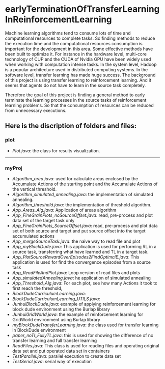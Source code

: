 # earlyTerminationOfTransferLearningInReinforcementLearning

Machine learning algorithms tend to consume lots of time and computational resources to
complete tasks. So finding methods to reduce the execution time and the computational
resources consumption is important for the development in this area. Some effective methods
have been built to optimize it. For instance in the hardware level, multi-core technology of CUP
and the CUDA of Nvidia GPU have been widely used when working with computation intense
tasks. In the system level, Hadoop is a popular architecture used in distributed computing
systems. In the software level, transfer learning has made huge success. The background of
this project is using transfer learning to reinforcement learning. And it seems that agents do
not have to learn in the source task completely.

Therefore the goal of this project is finding a general method to early terminate the learning
processes in the source tasks of reinforcement learning problems. So that the consumption of
resources can be reduced from unnecessary executions.

Here is the discription of folders and files:
---
### plot
- *Plot.java*: the class for results visualization.
---
### myProj
- *Algorithm_area.java*: used for calculate areas enclosed by the Accumulate Actions of the starting point and the Accumulate Actions of the vertical threshold.
- *Algorithm_simulated_annealing.java*: the implementation of simulated annealing.
- *Algorithm_threshold.java*: the implementation of threshold algorithm.
- *App_Areas_Alg.java*: Application of areas algorithm
- *App_FineGrainPlots_noSourceOffset.java*: read, pre-process and plot data set of the target task only
- *App_FineGrainPlots_SourceOffset.java*: read, pre-process and plot data set of both source and target and put source offset into the target accumulated actions
- *App_mergeSourceTask.java*:  the naive way to read file and plot
- *App_myBlockDude.java*: This application is used for performing RL in a source task, transferring what have learned and TL in a target task.
- *App_PlotSourceRewardOverEpisodes2FindOptimalE.java*:  This application is used for find the convergence episodes from a source task
- *App_ReadFileAndPlot.java*: Loop version of read files and plots
- *App_simulatedAnnealing.java*: he application of simulated annealing
- *App_Threshold_Alg.java*: For each plot, see how many Actions it took to first reach the threshold,
- *BlockDudeCurriculumLearning.java*:
- *BlockDudeCurriculumLearning_UTILS.java*:
- *JunhuiBlockDude.java*:  example of applying reinforcement learning for block dude environment using the Burlap library
- *JunhuiGridWorld.java*: the example of reinforcement learning for GridWorld environment using Burlap library
- *myBlockDudeTransferLearning.java*: the class used for transfer learning in BlockDude environment
- *paper_noTl_FullyTL.java*:  this is used for showing the difference of no transfer learning and full transfer learning
- *ReadFiles.java*: This class is used for reading files and operating original data set and put operated data set in containers
- *TestParallel.java*: parallel execution to create data set
- *TestSerial.java*: serial way of execution

